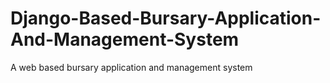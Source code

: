 # Django-Based-Bursary-Application-And-Management-System
A web based bursary application and management system
